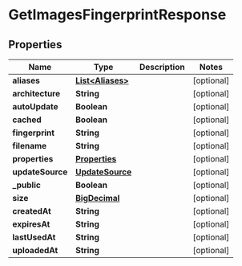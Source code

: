 

# GetImagesFingerprintResponse

## Properties

Name | Type | Description | Notes
------------ | ------------- | ------------- | -------------
**aliases** | [**List&lt;Aliases&gt;**](Aliases.md) |  |  [optional]
**architecture** | **String** |  |  [optional]
**autoUpdate** | **Boolean** |  |  [optional]
**cached** | **Boolean** |  |  [optional]
**fingerprint** | **String** |  |  [optional]
**filename** | **String** |  |  [optional]
**properties** | [**Properties**](Properties.md) |  |  [optional]
**updateSource** | [**UpdateSource**](UpdateSource.md) |  |  [optional]
**_public** | **Boolean** |  |  [optional]
**size** | [**BigDecimal**](BigDecimal.md) |  |  [optional]
**createdAt** | **String** |  |  [optional]
**expiresAt** | **String** |  |  [optional]
**lastUsedAt** | **String** |  |  [optional]
**uploadedAt** | **String** |  |  [optional]




